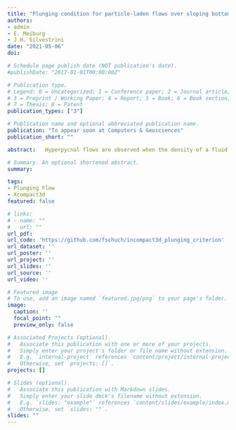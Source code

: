 ```yaml
---
title: "Plunging condition for particle-laden flows over sloping bottoms: three-dimensional turbulence-resolving simulations"
authors:
- admin
- E. Meiburg
- J.H. Silvestrini
date: "2021-05-06"
doi: 

# Schedule page publish date (NOT publication's date).
#publishDate: "2017-01-01T00:00:00Z"

# Publication type.
# Legend: 0 = Uncategorized; 1 = Conference paper; 2 = Journal article;
# 3 = Preprint / Working Paper; 4 = Report; 5 = Book; 6 = Book section;
# 7 = Thesis; 8 = Patent
publication_types: ["3"]

# Publication name and optional abbreviated publication name.
publication: "To appear soon at Computers & Geosciences"
publication_short: ""

abstract: 	Hyperpycnal flows are observed when the density of a fluid entering into a quiescent environment is greater than that of the ambient fluid.	This difference can be due to salinity, temperature, concentration, turbidity, or a combination of them. Over a sloping bottom, the inflowing momentum decreases progressively until a critical stage is reached where the inflow plunges underneath the ambient and flows adjacent to the bed as an underflow density current. In the present work, a new equation is proposed in order to predict the critical depth for plunging, i.e., the plunging criterion. It differs from previous studies since it includes the role of the settling velocity and the bed slope. The high spatiotemporal resolution from twelve original numerical simulations allows us to validate the initial hypotheses established, in addition to numerical and experimental data available in the literature, and good agreement is found between them. A negative value for the mixing coefficient was observed for the first time for the hyperpycnal flow in a tilted channel. This indicates that if the settling velocity of the suspended material is high enough, the submerged flow may lose fluid to the environment (dentrainment), instead of incorporating it. The proposed plunging criterion may assist in the design of future experimental or numerical works.

# Summary. An optional shortened abstract.
summary:

tags:
- Plunging Flow
- Xcompact3d
featured: false

# links:
# - name: ""
#   url: ""
url_pdf: 
url_code: 'https://github.com/fschuch/incompact3d_plunging_criterion'
url_dataset: ''
url_poster: ''
url_project: ''
url_slides: ''
url_source: ''
url_video: ''

# Featured image
# To use, add an image named `featured.jpg/png` to your page's folder.
image:
  caption: ''
  focal_point: ""
  preview_only: false

# Associated Projects (optional).
#   Associate this publication with one or more of your projects.
#   Simply enter your project's folder or file name without extension.
#   E.g. `internal-project` references `content/project/internal-project/index.md`.
#   Otherwise, set `projects: []`.
projects: []

# Slides (optional).
#   Associate this publication with Markdown slides.
#   Simply enter your slide deck's filename without extension.
#   E.g. `slides: "example"` references `content/slides/example/index.md`.
#   Otherwise, set `slides: ""`.
slides: ""
---
```

